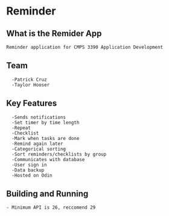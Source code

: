 # Reminder

## What is the Remider App
```
Reminder application for CMPS 3390 Application Development 
```
## Team
```
  -Patrick Cruz
  -Taylor Hooser
```
## Key Features
```
  -Sends notifications
  -Set timer by time length
  -Repeat
  -Checklist
  -Mark when tasks are done
  -Remind again later
  -Categorical sorting
  -Sort reminders/checklists by group
  -Communicates with database 
  -User sign in
  -Data backup
  -Hosted on Odin
```
## Building and Running
```
- Minimum API is 26, reccomend 29
```

